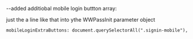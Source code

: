 --added additiobal mobile login buttton array:

just the a line like that into ythe WWPassInit parameter object

    mobileLoginExtraButtons: document.querySelectorAll(".signin-mobile"),


